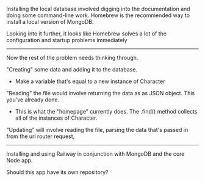 Installing the local database involved digging into the documentation and doing some command-line work.  Homebrew is the recommended way to install a local version of MongoDB.



Looking into it further, it looks like Homebrew solves a lot of the configuration and startup problems immediately

----------


Now the rest of the problem needs thinking through.

"Creating" some data and adding it to the database.
 - Make a variable that's equal to a new instance of Character 


"Reading" the file would involve returning the data as as JSON object.  This you've already done.
- This is what the "homepage" currently does. The .find() method collects all of the instances of Character.

"Updating" will involve reading the file, parsing the data that's passed in from the url router request, 


-----
Installing and using Railway in conjunction with MongoDB and the core Node app.


 Should this app have its own repository?